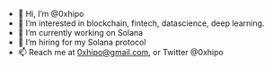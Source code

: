- 👋 Hi, I’m @0xhipo
- 👀 I’m interested in blockchain, fintech, datascience, deep learning.
- 🌱 I’m currently working on Solana
- 💞️ I’m hiring for my Solana protocol
- 📫 Reach me at 0xhipo@gmail.com, or Twitter @0xhipo

<!---
0xhipo/0xhipo is a ✨ special ✨ repository because its `README.md` (this file) appears on your GitHub profile.
You can click the Preview link to take a look at your changes.
--->
